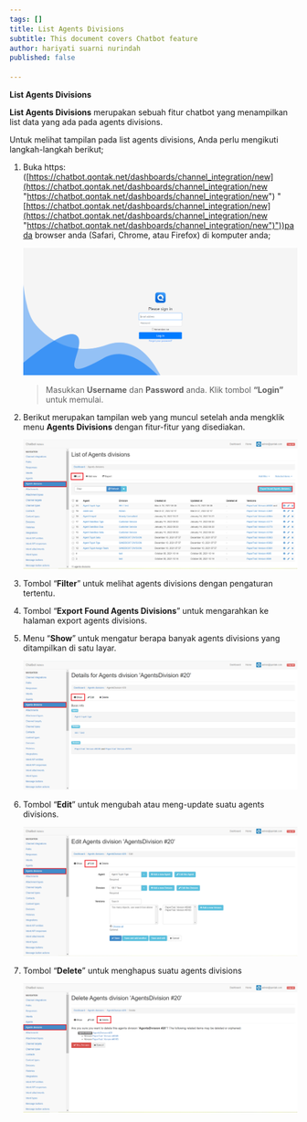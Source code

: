 ```yaml
---
tags: []
title: List Agents Divisions
subtitle: This document covers Chatbot feature
author: hariyati suarni nurindah
published: false

---
```

**List Agents Divisions**

**List Agents Divisions** merupakan sebuah fitur chatbot yang menampilkan list data yang ada pada agents divisions.

Untuk melihat tampilan pada list agents divisions, Anda perlu mengikuti langkah-langkah berikut;

1. Buka https: ([https://chatbot.qontak.net/dashboards/channel_integration/new](https://chatbot.qontak.net/dashboards/channel_integration/new "https://chatbot.qontak.net/dashboards/channel_integration/new") "[https://chatbot.qontak.net/dashboards/channel_integration/new](https://chatbot.qontak.net/dashboards/channel_integration/new "https://chatbot.qontak.net/dashboards/channel_integration/new")"))pada browser anda (Safari, Chrome, atau Firefox) di komputer anda;

   ![](/uploads/channell.PNG)

   > Masukkan **Username** dan **Password** anda. Klik tombol **“Login”** untuk memulai.
2. Berikut merupakan tampilan web yang muncul setelah anda mengklik menu **Agents Divisions** dengan fitur-fitur yang disediakan.

   ![](/uploads/agentdivision1.PNG)
3. Tombol “**Filter**” untuk melihat agents divisions dengan pengaturan tertentu.
4. Tombol “**Export Found Agents Divisions**” untuk mengarahkan ke halaman export agents divisions.
5. Menu “**Show**” untuk mengatur berapa banyak agents divisions yang ditampilkan di satu layar.

   ![](/uploads/agentdivision2.PNG)
6. Tombol “**Edit**” untuk mengubah atau meng-update suatu agents divisions.

   ![](/uploads/agentdivision3.PNG)
7. Tombol “**Delete**” untuk menghapus suatu agents divisions

   ![](/uploads/agentdivision4.PNG)
